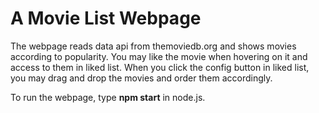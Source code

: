 # A Movie List Webpage

The webpage reads data api from themoviedb.org and shows movies according to popularity. You may like the movie when hovering on it and access to them in liked list. When you click the config button in liked list, you may drag and drop the movies and order them accordingly.

To run the webpage, type **npm start** in node.js.